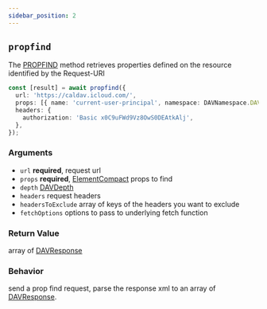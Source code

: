 ```yaml
---
sidebar_position: 2
---
```


## `propfind`

The [PROPFIND](https://datatracker.ietf.org/doc/html/rfc4918#section-9.1) method retrieves properties defined on the resource identified by the Request-URI

```ts
const [result] = await propfind({
  url: 'https://caldav.icloud.com/',
  props: [{ name: 'current-user-principal', namespace: DAVNamespace.DAV }],
  headers: {
    authorization: 'Basic x0C9uFWd9Vz8OwS0DEAtkAlj',
  },
});
```

### Arguments

- `url` **required**, request url
- `props` **required**, [ElementCompact](../types/ElementCompact.md) props to find
- `depth` [DAVDepth](../types/DAVDepth.md)
- `headers` request headers
- `headersToExclude` array of keys of the headers you want to exclude
- `fetchOptions` options to pass to underlying fetch function

### Return Value

array of [DAVResponse](../types/DAVResponse.md)

### Behavior

send a prop find request, parse the response xml to an array of [DAVResponse](../types/DAVResponse.md).
